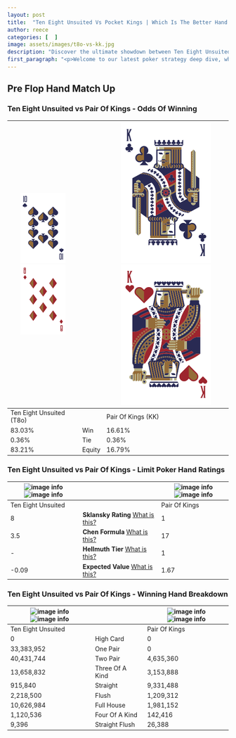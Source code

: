 ```yaml
---
layout: post
title:  "Ten Eight Unsuited Vs Pocket Kings | Which Is The Better Hand In Poker? A Complete Guide"
author: reece
categories: [  ]
image: assets/images/t8o-vs-kk.jpg
description: "Discover the ultimate showdown between Ten Eight Unsuited and Pair Of Kings in poker! Uncover the odds, strategies, and scenarios where one hand triumphs over the other. Get ready to up your poker game with this thrilling analysis."
first_paragraph: "<p>Welcome to our latest poker strategy deep dive, where we're pitting two distinct hands against each other in a high-stakes showdown: Ten Eight Unsuited vs Pair Of Kings.</p><p>In the dynamic world of poker, every decision counts, and knowing which hand holds the upper hand is key to your success at the table.</p><p>In this article, we'll dissect these two hands, explore the scenarios where one dominates the other, and equip you with the knowledge to make strategic choices that can tip the odds in your favor.</p><p>Get ready to unravel the intriguing dynamics of these poker hands and elevate your game to new heights.</p>"
---
```




[comment]: # (sp0)

## Pre Flop Hand Match Up

<div class="table hand-ratings" markdown="1"> 



### Ten Eight Unsuited vs Pair Of Kings - Odds Of Winning


    
| ![image info](assets/images/hand1/T.png) ![image info](assets/images/hand1/8o.png) |  | ![image info](assets/images/hand2/K.png) ![image info](assets/images/hand2/Ko.png) |
| -------- | -------- | -------- |
| Ten Eight Unsuited (T8o) |  | Pair Of Kings (KK) |
| 83.03% | Win | 16.61% |
| 0.36% | Tie | 0.36% |
| 83.21% | Equity | 16.79% |




[comment]: # (sp1)



### Ten Eight Unsuited vs Pair Of Kings - Limit Poker Hand Ratings


    
| ![image info](https://www.riverpairs.com/assets/images/hand1/T.png) ![image info](https://www.riverpairs.com/assets/images/hand1/8o.png) |  | ![image info](https://www.riverpairs.com/assets/images/hand2/K.png) ![image info](https://www.riverpairs.com/assets/images/hand2/Ko.png) |
| -------- | -------- | -------- |
| Ten Eight Unsuited |  | Pair Of Kings |
| 8 | **Sklansky Rating** [What is this?](/sklansky-rating-explained) | 1 |
| 3.5 | **Chen Formula** [What is this?](/chen-formula-explained) | 17 |
| - | **Hellmuth Tier** [What is this?](/Hellmuth-tier-explained) | 1 |
| -0.09 | **Expected Value** [What is this?](/expected-value-explained) | 1.67 |




[comment]: # (sp2)



### Ten Eight Unsuited vs Pair Of Kings - Winning Hand Breakdown


    
| ![image info](https://www.riverpairs.com/assets/images/hand1/T.png) ![image info](https://www.riverpairs.com/assets/images/hand1/8o.png) |  | ![image info](https://www.riverpairs.com/assets/images/hand2/K.png) ![image info](https://www.riverpairs.com/assets/images/hand2/Ko.png) |
| -------- | -------- | -------- |
| Ten Eight Unsuited |  | Pair Of Kings |
| 0 | High Card | 0 |
| 33,383,952 | One Pair | 0 |
| 40,431,744 | Two Pair | 4,635,360 |
| 13,658,832 | Three Of A Kind | 3,153,888 |
| 915,840 | Straight | 9,331,488 |
| 2,218,500 | Flush | 1,209,312 |
| 10,626,984 | Full House | 1,981,152 |
| 1,120,536 | Four Of A Kind | 142,416 |
| 9,396 | Straight Flush | 26,388 |




[comment]: # (sp3)



</div>

[comment]: # (sp4)



[comment]: # (sp5)

